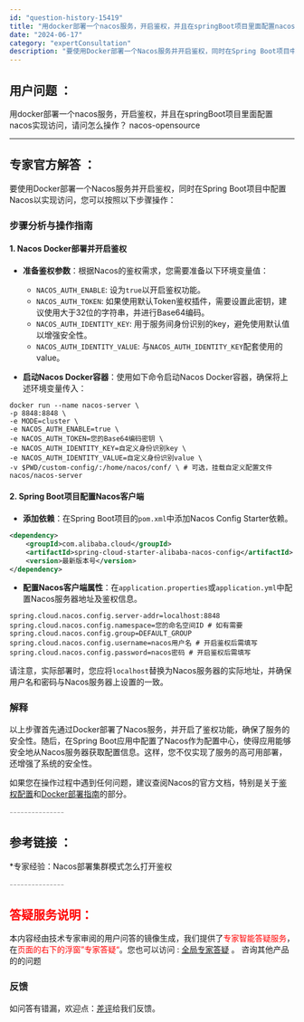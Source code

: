 ```yaml
---
id: "question-history-15419"
title: "用docker部署一个nacos服务，开启鉴权，并且在springBoot项目里面配置nacos实现访问， nacos-opensource"
date: "2024-06-17"
category: "expertConsultation"
description: "要使用Docker部署一个Nacos服务并开启鉴权，同时在Spring Boot项目中配置Nacos以实现访问，您可以按照以下步骤操作：### 步骤分析与操作指南#### 1. **Nacos Docker部署并开启鉴权**- **准备鉴权参数**：根据Nacos的鉴权需求，您需要准备以下环境变量值"
---
```


## 用户问题 ： 
 用docker部署一个nacos服务，开启鉴权，并且在springBoot项目里面配置nacos实现访问，请问怎么操作？ nacos-opensource 

---------------
## 专家官方解答 ：

要使用Docker部署一个Nacos服务并开启鉴权，同时在Spring Boot项目中配置Nacos以实现访问，您可以按照以下步骤操作：

### 步骤分析与操作指南

#### 1. **Nacos Docker部署并开启鉴权**

- **准备鉴权参数**：根据Nacos的鉴权需求，您需要准备以下环境变量值：
  - `NACOS_AUTH_ENABLE`: 设为`true`以开启鉴权功能。
  - `NACOS_AUTH_TOKEN`: 如果使用默认Token鉴权插件，需要设置此密钥，建议使用大于32位的字符串，并进行Base64编码。
  - `NACOS_AUTH_IDENTITY_KEY`: 用于服务间身份识别的key，避免使用默认值以增强安全性。
  - `NACOS_AUTH_IDENTITY_VALUE`: 与`NACOS_AUTH_IDENTITY_KEY`配套使用的value。

- **启动Nacos Docker容器**：使用如下命令启动Nacos Docker容器，确保将上述环境变量传入：

```shell
docker run --name nacos-server \
-p 8848:8848 \
-e MODE=cluster \
-e NACOS_AUTH_ENABLE=true \
-e NACOS_AUTH_TOKEN=您的Base64编码密钥 \
-e NACOS_AUTH_IDENTITY_KEY=自定义身份识别key \
-e NACOS_AUTH_IDENTITY_VALUE=自定义身份识别value \
-v $PWD/custom-config/:/home/nacos/conf/ \ # 可选，挂载自定义配置文件
nacos/nacos-server
```

#### 2. **Spring Boot项目配置Nacos客户端**

- **添加依赖**：在Spring Boot项目的`pom.xml`中添加Nacos Config Starter依赖。

```xml
<dependency>
    <groupId>com.alibaba.cloud</groupId>
    <artifactId>spring-cloud-starter-alibaba-nacos-config</artifactId>
    <version>最新版本号</version>
</dependency>
```

- **配置Nacos客户端属性**：在`application.properties`或`application.yml`中配置Nacos服务器地址及鉴权信息。

```properties
spring.cloud.nacos.config.server-addr=localhost:8848
spring.cloud.nacos.config.namespace=您的命名空间ID # 如有需要
spring.cloud.nacos.config.group=DEFAULT_GROUP
spring.cloud.nacos.config.username=nacos用户名 # 开启鉴权后需填写
spring.cloud.nacos.config.password=nacos密码 # 开启鉴权后需填写
```

请注意，实际部署时，您应将`localhost`替换为Nacos服务器的实际地址，并确保用户名和密码与Nacos服务器上设置的一致。

### 解释

以上步骤首先通过Docker部署了Nacos服务，并开启了鉴权功能，确保了服务的安全性。随后，在Spring Boot应用中配置了Nacos作为配置中心，使得应用能够安全地从Nacos服务器获取配置信息。这样，您不仅实现了服务的高可用部署，还增强了系统的安全性。

如果您在操作过程中遇到任何问题，建议查阅Nacos的官方文档，特别是关于[鉴权配置](https://nacos.io/docs/latest/guide/user/auth/)和[Docker部署指南](https://github.com/nacos-group/nacos-docker)的部分。


<font color="#949494">---------------</font> 


## 参考链接 ：

*专家经验：Nacos部署集群模式怎么打开鉴权 


 <font color="#949494">---------------</font> 
 


## <font color="#FF0000">答疑服务说明：</font> 

本内容经由技术专家审阅的用户问答的镜像生成，我们提供了<font color="#FF0000">专家智能答疑服务</font>，在<font color="#FF0000">页面的右下的浮窗”专家答疑“</font>。您也可以访问 : [全局专家答疑](https://opensource.alibaba.com/chatBot) 。 咨询其他产品的的问题

### 反馈
如问答有错漏，欢迎点：[差评](https://ai.nacos.io/user/feedbackByEnhancerGradePOJOID?enhancerGradePOJOId=15489)给我们反馈。
